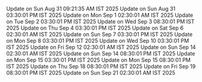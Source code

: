 Update on Sun Aug 31 09:21:35 AM IST 2025
Update on Sun Aug 31 03:30:01 PM IST 2025
Update on Mon Sep  1 02:30:01 AM IST 2025
Update on Tue Sep  2 03:30:01 PM IST 2025
Update on Wed Sep  3 08:30:01 PM IST 2025
Update on Thu Sep  4 03:30:01 PM IST 2025
Update on Sat Sep  6 02:30:01 AM IST 2025
Update on Sun Sep  7 03:30:01 PM IST 2025
Update on Mon Sep  8 03:30:01 PM IST 2025
Update on Wed Sep 10 03:30:01 PM IST 2025
Update on Fri Sep 12 02:30:01 AM IST 2025
Update on Sun Sep 14 02:30:01 AM IST 2025
Update on Sun Sep 14 08:30:01 PM IST 2025
Update on Mon Sep 15 03:30:01 PM IST 2025
Update on Mon Sep 15 08:30:01 PM IST 2025
Update on Thu Sep 18 08:30:01 PM IST 2025
Update on Fri Sep 19 08:30:01 PM IST 2025
Update on Sun Sep 21 02:30:01 AM IST 2025
